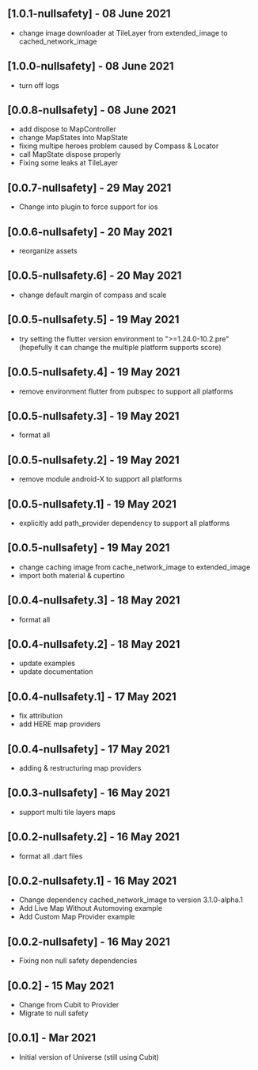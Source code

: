 ## [1.0.1-nullsafety] - 08 June 2021

* change image downloader at TileLayer from extended_image to cached_network_image

## [1.0.0-nullsafety] - 08 June 2021

* turn off logs

## [0.0.8-nullsafety] - 08 June 2021

* add dispose to MapController
* change MapStates into MapState
* fixing multipe heroes problem caused by Compass & Locator
* call MapState dispose properly
* Fixing some leaks at TileLayer

## [0.0.7-nullsafety] - 29 May 2021

* Change into plugin to force support for ios

## [0.0.6-nullsafety] - 20 May 2021

* reorganize assets

## [0.0.5-nullsafety.6] - 20 May 2021

* change default margin of compass and scale

## [0.0.5-nullsafety.5] - 19 May 2021

* try setting the flutter version environment to ">=1.24.0-10.2.pre" (hopefully it can change the multiple platform supports score)

## [0.0.5-nullsafety.4] - 19 May 2021

* remove environment flutter from pubspec to support all platforms

## [0.0.5-nullsafety.3] - 19 May 2021

* format all

## [0.0.5-nullsafety.2] - 19 May 2021

* remove module android-X to support all platforms

## [0.0.5-nullsafety.1] - 19 May 2021

* explicitly add path_provider dependency to support all platforms

## [0.0.5-nullsafety] - 19 May 2021

* change caching image from cache_network_image to extended_image
* import both material & cupertino

## [0.0.4-nullsafety.3] - 18 May 2021

* format all

## [0.0.4-nullsafety.2] - 18 May 2021

* update examples
* update documentation

## [0.0.4-nullsafety.1] - 17 May 2021

* fix attribution
* add HERE map providers

## [0.0.4-nullsafety] - 17 May 2021

* adding & restructuring map providers

## [0.0.3-nullsafety] - 16 May 2021

* support multi tile layers maps

## [0.0.2-nullsafety.2] - 16 May 2021

* format all .dart files

## [0.0.2-nullsafety.1] - 16 May 2021

* Change dependency cached_network_image to version 3.1.0-alpha.1
* Add Live Map Without Automoving example
* Add Custom Map Provider example

## [0.0.2-nullsafety] - 16 May 2021

* Fixing non null safety dependencies

## [0.0.2] - 15 May 2021

* Change from Cubit to Provider
* Migrate to null safety

## [0.0.1] - Mar 2021

* Initial version of Universe (still using Cubit)
